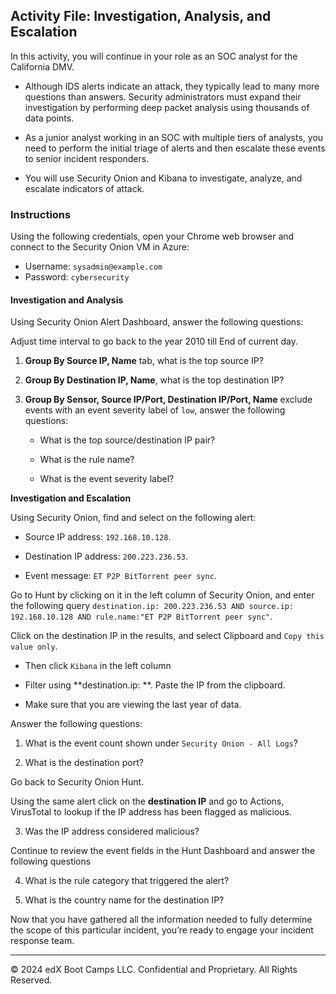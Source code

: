 ## Activity File: Investigation, Analysis, and Escalation

In this activity, you will continue in your role as an SOC analyst for the California DMV.

- Although IDS alerts indicate an attack, they typically lead to many more questions than answers. Security administrators must expand their investigation by performing deep packet analysis using thousands of data points. 

- As a junior analyst working in an SOC with multiple tiers of analysts, you need to perform the initial triage of alerts and then escalate these events to senior incident responders.

- You will use Security Onion and Kibana to investigate, analyze, and escalate indicators of attack.

### Instructions

Using the following credentials, open your Chrome web browser and connect to the Security Onion VM in Azure:

- Username: `sysadmin@example.com`
- Password: `cybersecurity`

#### Investigation and Analysis

Using Security Onion Alert Dashboard, answer the following questions:

Adjust time interval to go back to the year 2010 till End of current day.

1. **Group By Source IP, Name** tab, what is the top source IP?

2. **Group By Destination IP, Name**, what is the top destination IP?

3. **Group By Sensor, Source IP/Port, Destination IP/Port, Name** exclude events with an event severity label of `low`, answer the following questions: 

   - What is the top source/destination IP pair?
   
   - What is the rule name?

   - What is the event severity label?
   
**Investigation and Escalation**

Using Security Onion, find and select on the following alert: 

- Source IP address: `192.168.10.128`.

- Destination IP address: `200.223.236.53`.

- Event message: `ET P2P BitTorrent peer sync`.

Go to Hunt by clicking on it in the left column of Security Onion, and enter the following query `destination.ip: 200.223.236.53 AND source.ip: 192.168.10.128 AND rule.name:"ET P2P BitTorrent peer sync"`. 

Click on the destination IP in the results, and select Clipboard and `Copy this value only`.  

- Then click `Kibana` in the left column

- Filter using **destination.ip: **. Paste the IP from the clipboard.

- Make sure that you are viewing the last year of data.


Answer the following questions:

1. What is the event count shown under `Security Onion - All Logs`?

2. What is the destination port? 


Go back to Security Onion Hunt. 

Using the same alert click on the **destination IP** and go to Actions, VirusTotal to lookup if the IP address has been flagged as malicious.

3. Was the IP address considered malicious?

Continue to review the event fields in the Hunt Dashboard and answer the following questions

4. What is the rule category that triggered the alert?

5. What is the country name for the destination IP?

Now that you have gathered all the information needed to fully determine the scope of this particular incident, you’re ready to engage your incident response team.


  
---

© 2024 edX Boot Camps LLC. Confidential and Proprietary. All Rights Reserved.

